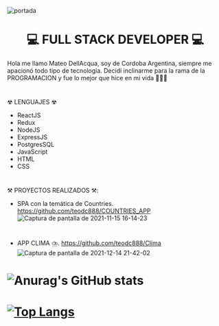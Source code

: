 ![portada](https://user-images.githubusercontent.com/29457718/141834763-37867cfc-35d7-4cea-b135-5d38a93fed12.png)

### 					    <h1 align='Center'>💻 FULL STACK DEVELOPER 💻</h1>

Hola me llamo Mateo DellAcqua, soy de Cordoba Argentina, siempre me apacionó todo tipo de tecnologia. Decidí inclinarme para la rama de la PROGRAMACION y fue lo mejor que hice en mi vida 🚀🚀🚀
#
☢ LENGUAJES ☢
- ReactJS
- Redux
- NodeJS
- ExpressJS
- PostgresSQL
- JavaScript
- HTML
- CSS
#
⚒️ PROYECTOS REALIZADOS ⚒️:

- SPA con la temática de Countries.
https://github.com/teodc888/COUNTRIES_APP
![Captura de pantalla de 2021-11-15 16-14-23](https://user-images.githubusercontent.com/29457718/141840473-8439d751-d03a-40f1-b391-726102ba1609.png)

#
- APP CLIMA ⛈️. https://github.com/teodc888/Clima
![Captura de pantalla de 2021-12-14 21-42-02](https://user-images.githubusercontent.com/29457718/146102186-e3ba5915-976b-44b2-8ec6-04c9aada9d15.png)

#

# ![Anurag's GitHub stats](https://github-readme-stats.vercel.app/api?username=teodc888&show_icons=true&theme=radical)
# [![Top Langs](https://github-readme-stats.vercel.app/api/top-langs/?username=teodc888&layout=compact)](https://github.com/teodc888/github-readme-stats)

